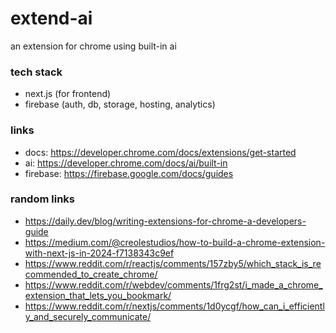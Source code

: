 # extend-ai
an extension for chrome using built-in ai

### tech stack
- next.js (for frontend)
- firebase (auth, db, storage, hosting, analytics)

### links

- docs: https://developer.chrome.com/docs/extensions/get-started
- ai: https://developer.chrome.com/docs/ai/built-in
- firebase: https://firebase.google.com/docs/guides

### random links
- https://daily.dev/blog/writing-extensions-for-chrome-a-developers-guide
- https://medium.com/@creolestudios/how-to-build-a-chrome-extension-with-next-js-in-2024-f7138343c9ef
- https://www.reddit.com/r/reactjs/comments/157zby5/which_stack_is_recommended_to_create_chrome/
- https://www.reddit.com/r/webdev/comments/1frg2st/i_made_a_chrome_extension_that_lets_you_bookmark/
- https://www.reddit.com/r/nextjs/comments/1d0ycgf/how_can_i_efficiently_and_securely_communicate/
